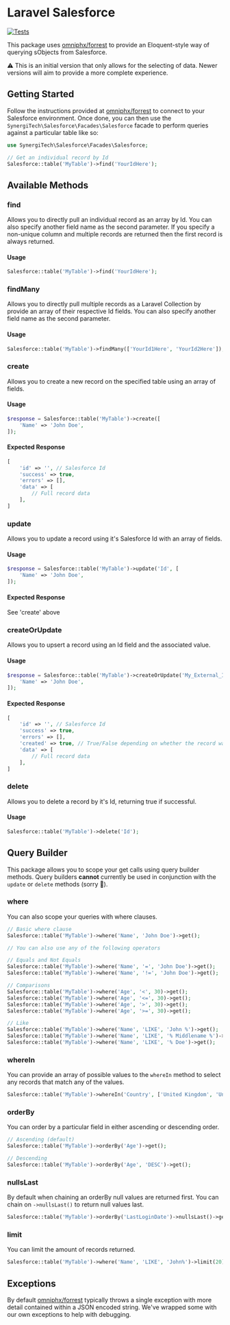 # Laravel Salesforce

[![Tests](https://github.com/SynergiTech/laravel-salesforce/actions/workflows/test.yml/badge.svg)](https://github.com/SynergiTech/laravel-salesforce/actions/workflows/test.yml)

This package uses [omniphx/forrest](https://github.com/omniphx/forrest) to provide an Eloquent-style way of querying sObjects from Salesforce.

:warning: This is an initial version that only allows for the selecting of data. Newer versions will aim to provide a more complete experience.

## Getting Started

Follow the instructions provided at [omniphx/forrest](https://github.com/omniphx/forrest) to connect to your Salesforce environment.
Once done, you can then use the `SynergiTech\Salesforce\Facades\Salesforce` facade to perform queries against a particular table like so:

```php
use SynergiTech\Salesforce\Facades\Salesforce;

// Get an individual record by Id
Salesforce::table('MyTable')->find('YourIdHere');
```

## Available Methods

### find

Allows you to directly pull an individual record as an array by Id.
You can also specify another field name as the second parameter.
If you specify a non-unique column and multiple records are returned then the first record is always returned.

#### Usage

```php
Salesforce::table('MyTable')->find('YourIdHere');
```

### findMany

Allows you to directly pull multiple records as a Laravel Collection by provide an array of their respective Id fields.
You can also specify another field name as the second parameter.

#### Usage

```php
Salesforce::table('MyTable')->findMany(['YourId1Here', 'YourId2Here']);
```

### create

Allows you to create a new record on the specified table using an array of fields.

#### Usage

```php
$response = Salesforce::table('MyTable')->create([
    'Name' => 'John Doe',
]);
```

#### Expected Response

```php
[
    'id' => '', // Salesforce Id
    'success' => true,
    'errors' => [],
    'data' => [
        // Full record data
    ],
]
```

### update

Allows you to update a record using it's Salesforce Id with an array of fields.

#### Usage

```php
$response = Salesforce::table('MyTable')->update('Id', [
    'Name' => 'John Doe',
]);
```

#### Expected Response

See 'create' above

### createOrUpdate

Allows you to upsert a record using an Id field and the associated value.

#### Usage

```php
$response = Salesforce::table('MyTable')->createOrUpdate('My_External_Id__c', 'ExternalId', [
    'Name' => 'John Doe',
]);
```

#### Expected Response

```php
[
    'id' => '', // Salesforce Id
    'success' => true,
    'errors' => [],
    'created' => true, // True/False depending on whether the record was created or updated
    'data' => [
        // Full record data
    ],
]
```

### delete

Allows you to delete a record by it's Id, returning true if successful.

#### Usage

```php
Salesforce::table('MyTable')->delete('Id');
```

## Query Builder

This package allows you to scope your get calls using query builder methods.
Query builders **cannot** currently be used in conjunction with the `update` or `delete` methods (sorry 🙏).

### where

You can also scope your queries with where clauses.

```php
// Basic where clause
Salesforce::table('MyTable')->where('Name', 'John Doe')->get();

// You can also use any of the following operators

// Equals and Not Equals
Salesforce::table('MyTable')->where('Name', '=', 'John Doe')->get();
Salesforce::table('MyTable')->where('Name', '!=', 'John Doe')->get();

// Comparisons
Salesforce::table('MyTable')->where('Age', '<', 30)->get();
Salesforce::table('MyTable')->where('Age', '<=', 30)->get();
Salesforce::table('MyTable')->where('Age', '>', 30)->get();
Salesforce::table('MyTable')->where('Age', '>=', 30)->get();

// Like
Salesforce::table('MyTable')->where('Name', 'LIKE', 'John %')->get();
Salesforce::table('MyTable')->where('Name', 'LIKE', '% Middlename %')->get();
Salesforce::table('MyTable')->where('Name', 'LIKE', '% Doe')->get();
```

### whereIn

You can provide an array of possible values to the `whereIn` method to select any records that match any of the values.

```php
Salesforce::table('MyTable')->whereIn('Country', ['United Kingdom', 'United States'])->get();
```

### orderBy

You can order by a particular field in either ascending or descending order.

```php
// Ascending (default)
Salesforce::table('MyTable')->orderBy('Age')->get();

// Descending
Salesforce::table('MyTable')->orderBy('Age', 'DESC')->get();
```

### nullsLast

By default when chaining an orderBy null values are returned first.
You can chain on `->nullsLast()` to return null values last.

```php
Salesforce::table('MyTable')->orderBy('LastLoginDate')->nullsLast()->get();
```

### limit

You can limit the amount of records returned.

```php
Salesforce::table('MyTable')->where('Name', 'LIKE', 'John%')->limit(20)->get();
```

## Exceptions

By default [omniphx/forrest](https://github.com/omniphx/forrest) typically throws a single exception with more detail contained within a JSON encoded string.
We've wrapped some with our own exceptions to help with debugging.
